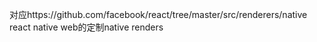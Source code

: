 对应https://github.com/facebook/react/tree/master/src/renderers/native
react native web的定制native renders
